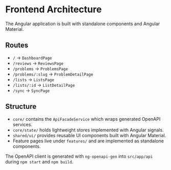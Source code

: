 # Frontend Architecture

The Angular application is built with standalone components and Angular Material.

## Routes

- `/` → `DashboardPage`
- `/reviews` → `ReviewsPage`
- `/problems` → `ProblemsPage`
- `/problems/:slug` → `ProblemDetailPage`
- `/lists` → `ListsPage`
- `/lists/:id` → `ListDetailPage`
- `/sync` → `SyncPage`

## Structure

- `core/` contains the `ApiFacadeService` which wraps generated OpenAPI services.
- `core/state/` holds lightweight stores implemented with Angular signals.
- `shared/ui/` provides reusable UI components built with Angular Material.
- Feature pages live under `features/` and are implemented as standalone components.

The OpenAPI client is generated with `ng-openapi-gen` into `src/app/api` during `npm start` and `npm build`.
